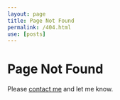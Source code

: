 ```yaml
---
layout: page
title: Page Not Found
permalink: /404.html
use: [posts]
---
```

# Page Not Found

Please [contact me](/contact/) and let me know.
